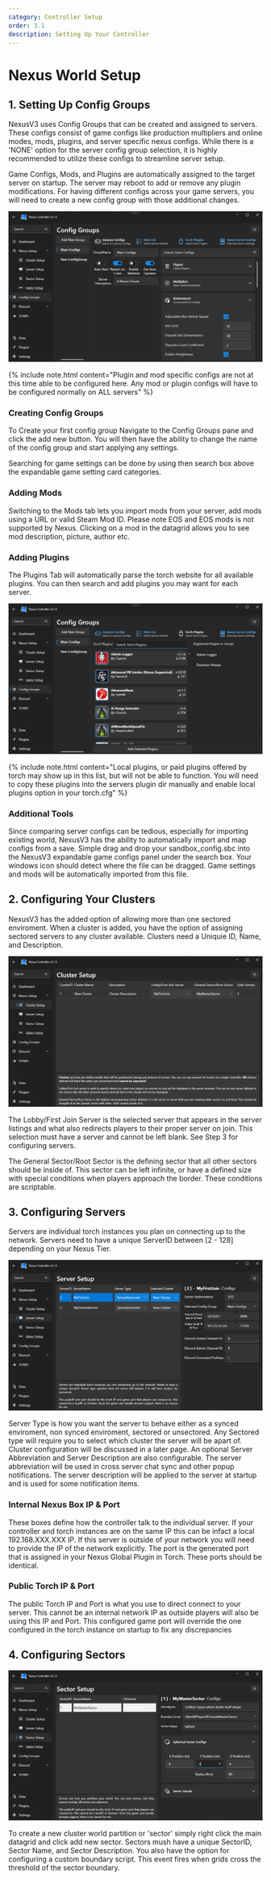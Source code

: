 ```yaml
---
category: Controller Setup
order: 3.1
description: Setting Up Your Controller
---
```


# Nexus World Setup
## 1. Setting Up Config Groups

NexusV3 uses Config Groups that can be created and assigned to servers. These configs consist of game configs like production multipliers and online modes, mods, plugins, and server specific nexus configs. While there is a 'NONE' option for the server config group selection, it is highly recommended to utilize these configs to streamline server setup.

Game Configs, Mods, and Plugins are automatically assigned to the target server on startup. The server may reboot to add or remove any plugin modifications. For having different configs across your game servers, you will need to create a new config group with those additional changes.

![](/img/ConfigGroupsMainPage.png)

{% include note.html content="Plugin and mod specific configs are not at this time able to be configured here. Any mod or plugin configs will have to be configured normally on ALL servers" %}

### Creating Config Groups
To Create your first config group Navigate to the Config Groups pane and click the add new button. You will then have the ability to change the name of the config group and start applying any settings.

Searching for game settings can be done by using then search box above the expandable game setting card categories.

### Adding Mods
Switching to the Mods tab lets you import mods from your server, add mods using a URL or valid Steam Mod ID. Please note EOS and EOS mods is not supported by Nexus. Clicking on a mod in the datagrid allows you to see mod description, picture, author etc.

### Adding Plugins
The Plugins Tab will automatically parse the torch website for all available plugins. You can then search and add plugins you may want for each server.

![](/img/ConfigGroupsPlugins.png)

{% include note.html content="Local plugins, or paid plugins offered by torch may show up in this list, but will not be able to function. You will need to copy these plugins into the servers plugin dir manually and enable local plugins option in your torch.cfg" %}

### Additional Tools
Since comparing server configs can be tedious, especially for importing existing world, NexusV3 has the ability to automatically import and map configs from a save. Simple drag and drop your sandbox_config.sbc into the NexusV3 expandable game configs panel under the search box. Your windows icon should detect where the file can be dragged. Game settings and mods will be automatically imported from this file.

## 2. Configuring Your Clusters
NexusV3 has the added option of allowing more than one sectored enviroment. When a cluster is added, you have the option of assigning sectored servers to any cluster available. Clusters need a Uniquie ID, Name, and Description.

![](/img/ClusterSetup.png)

The Lobby/First Join Server is the selected server that appears in the server listings and what also redirects players to their proper server on join. This selection must have a server and cannot be left blank. See Step 3 for configuring servers.

The General Sector/Root Sector is the defining sector that all other sectors should be inside of. This sector can be left infinite, or have a defined size with special conditions when players approach the border. These conditions are scriptable.


## 3. Configuring Servers

Servers are individual torch instances you plan on connecting up to the network. Servers need to have a unique ServerID between [2 - 128] depending on your Nexus Tier. 

![](/img/ServerSetup.png)

Server Type is how you want the server to behave either as a synced enviroment, non synced enviroment, sectored or unsectored. Any Sectored type will require you to select which cluster the server will be apart of. Cluster configuration will be discussed in a later page. An optional Server Abbreviation and Server Description are also configurable. The server abbreviation will be used in cross server chat sync and other popup notifications. The server description will be applied to the server at startup and is used for some notification items.

### Internal Nexus Box IP & Port
These boxes define how the controller talk to the individual server. If your controller and torch instances are on the same IP this can be infact a local 192.168.XXX.XXX IP. If this server is outside of your network you will need to provide the IP of the network explicitly. The port is the generated port that is assigned in your Nexus Global Plugin in Torch. These ports should be identical.

### Public Torch IP & Port
The public Torch IP and Port is what you use to direct connect to your server. This cannot be an internal network IP as outside players will also be using this IP and Port. This configured game port will override the one configured in the torch instance on startup to fix any discrepancies


## 4. Configuring Sectors

![](/img/SectorSetup.png)

To create a new cluster world partition or 'sector' simply right click the main datagrid and click add new sector. Sectors mush have a unique SectorID, Sector Name, and Sector Description. You also have the option for configuring a custom boundary script. This event fires when grids cross the threshold of the sector boundary.